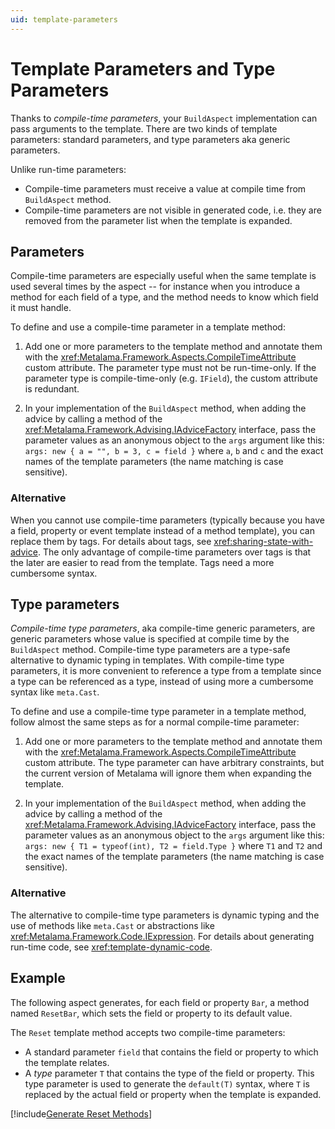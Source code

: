 ```yaml
---
uid: template-parameters
---
```


# Template Parameters and Type Parameters

Thanks to _compile-time parameters_, your `BuildAspect` implementation can pass arguments to the template. There are two kinds of template parameters: standard parameters, and type parameters aka generic parameters.

Unlike run-time parameters:
* Compile-time parameters must receive a value at compile time from `BuildAspect` method.
* Compile-time parameters are not visible in generated code, i.e. they are removed from the parameter list when the template is expanded.


## Parameters

Compile-time parameters are especially useful when the same template is used several times by the aspect -- for instance when you introduce a method for each field of a type, and the method needs to know which field it must handle. 

To define and use a compile-time parameter in a template method:

1. Add one or more parameters to the template method and annotate them with the <xref:Metalama.Framework.Aspects.CompileTimeAttribute> custom attribute. The parameter type must not be run-time-only. If the parameter type is compile-time-only (e.g. `IField`), the custom attribute is redundant.
  
2. In your implementation of the `BuildAspect` method, when adding the advice by calling a method of the <xref:Metalama.Framework.Advising.IAdviceFactory> interface, pass the parameter values as an anonymous object to the `args` argument like this: `args: new { a = "", b = 3, c = field }` where `a`, `b` and `c` and the exact names of the template parameters (the name matching is case sensitive).
  

### Alternative

When you cannot use compile-time parameters (typically because you have a field, property or event template instead of a method template), you can replace them by tags. For details about tags, see <xref:sharing-state-with-advice>. The only advantage of compile-time parameters over tags is that the later are easier to read from the template. Tags need a more cumbersome syntax.

## Type parameters

_Compile-time type parameters_, aka compile-time generic parameters, are generic parameters whose value is specified at compile time by the `BuildAspect` method. Compile-time type parameters are a type-safe alternative to dynamic typing in templates. With compile-time type parameters, it is more convenient to reference a type from a template since a type can be referenced as a type, instead of using more a cumbersome syntax like `meta.Cast`.

To define and use a compile-time type parameter in a template method, follow almost the same steps as for a normal compile-time parameter:

1. Add one or more parameters to the template method and annotate them with the <xref:Metalama.Framework.Aspects.CompileTimeAttribute> custom attribute. The type parameter can have arbitrary constraints, but the current version of Metalama will ignore them when expanding the template.
  
2. In your implementation of the `BuildAspect` method, when adding the advice by calling a method of the <xref:Metalama.Framework.Advising.IAdviceFactory> interface, pass the parameter values as an anonymous object to the `args` argument like this: `args: new { T1 = typeof(int), T2 = field.Type }` where `T1` and `T2` and the exact names of the template parameters (the name matching is case sensitive).

### Alternative

The alternative to compile-time type parameters is dynamic typing and the use of methods like `meta.Cast` or abstractions like <xref:Metalama.Framework.Code.IExpression>. For details about generating run-time code, see <xref:template-dynamic-code>.

## Example

The following aspect generates, for each field or property `Bar`, a method named `ResetBar`, which sets the field or property to its default value.

The `Reset` template method accepts two compile-time parameters:

* A standard  parameter `field` that contains the field or property to which the template relates.
* A _type_ parameter `T` that contains the type of the field or property. This type parameter is used to generate the `default(T)` syntax, where `T` is replaced by the actual field or property when the template is expanded.

[!include[Generate Reset Methods](../../../code/Metalama.Documentation.SampleCode.AspectFramework/GenerateResetMethods.cs)]